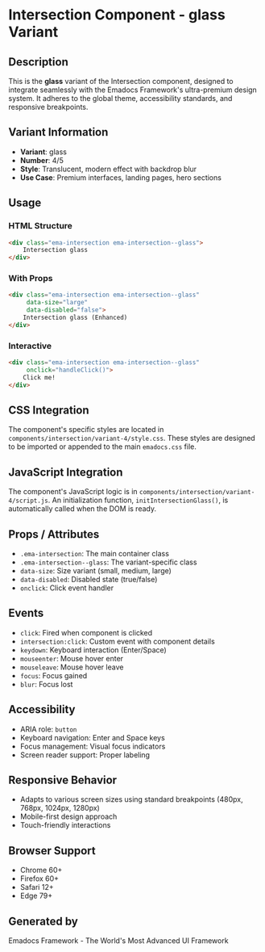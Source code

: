 # Intersection Component - glass Variant

## Description
This is the **glass** variant of the Intersection component, designed to integrate seamlessly with the Emadocs Framework's ultra-premium design system. It adheres to the global theme, accessibility standards, and responsive breakpoints.

## Variant Information
- **Variant**: glass
- **Number**: 4/5
- **Style**: Translucent, modern effect with backdrop blur
- **Use Case**: Premium interfaces, landing pages, hero sections

## Usage

### HTML Structure
```html
<div class="ema-intersection ema-intersection--glass">
    Intersection glass
</div>
```

### With Props
```html
<div class="ema-intersection ema-intersection--glass" 
     data-size="large" 
     data-disabled="false">
    Intersection glass (Enhanced)
</div>
```

### Interactive
```html
<div class="ema-intersection ema-intersection--glass" 
     onclick="handleClick()">
    Click me!
</div>
```

## CSS Integration
The component's specific styles are located in `components/intersection/variant-4/style.css`. These styles are designed to be imported or appended to the main `emadocs.css` file.

## JavaScript Integration
The component's JavaScript logic is in `components/intersection/variant-4/script.js`. An initialization function, `initIntersectionGlass()`, is automatically called when the DOM is ready.

## Props / Attributes
- `.ema-intersection`: The main container class
- `.ema-intersection--glass`: The variant-specific class
- `data-size`: Size variant (small, medium, large)
- `data-disabled`: Disabled state (true/false)
- `onclick`: Click event handler

## Events
- `click`: Fired when component is clicked
- `intersection:click`: Custom event with component details
- `keydown`: Keyboard interaction (Enter/Space)
- `mouseenter`: Mouse hover enter
- `mouseleave`: Mouse hover leave
- `focus`: Focus gained
- `blur`: Focus lost

## Accessibility
- ARIA role: `button`
- Keyboard navigation: Enter and Space keys
- Focus management: Visual focus indicators
- Screen reader support: Proper labeling

## Responsive Behavior
- Adapts to various screen sizes using standard breakpoints (480px, 768px, 1024px, 1280px)
- Mobile-first design approach
- Touch-friendly interactions

## Browser Support
- Chrome 60+
- Firefox 60+
- Safari 12+
- Edge 79+

## Generated by
Emadocs Framework - The World's Most Advanced UI Framework
